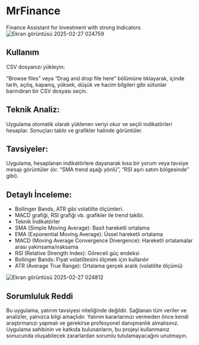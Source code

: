 # MrFinance
 Finance Assistant for Investment with strong Indicators
![Ekran görüntüsü 2025-02-27 024759](https://github.com/user-attachments/assets/491c7e5d-ca57-4819-9eba-cf45abd6976e)


## Kullanım
CSV dosyanızı yükleyin:

“Browse files” veya “Drag and drop file here” bölümüne tıklayarak, içinde tarih, açılış, kapanış, yüksek, düşük ve hacim bilgileri gibi sütunlar barındıran bir CSV dosyası seçin.

## Teknik Analiz:

Uygulama otomatik olarak yüklenen veriyi okur ve seçili indikatörleri hesaplar.
Sonuçları tablo ve grafikler halinde görüntüler.

## Tavsiyeler:

Uygulama, hesaplanan indikatörlere dayanarak kısa bir yorum veya tavsiye mesajı görüntüler (ör. “SMA trend aşağı yönlü”, “RSI aşırı satım bölgesinde” gibi).

## Detaylı İnceleme:

- Bollinger Bands, ATR gibi volatilite ölçümleri.
- MACD grafiği, RSI grafiği vb. grafikler ile trend takibi.
- Teknik İndikatörler
- SMA (Simple Moving Average): Basit hareketli ortalama
- EMA (Exponential Moving Average): Üssel hareketli ortalama
- MACD (Moving Average Convergence Divergence): Hareketli ortalamalar arası yakınsama/ıraksama
- RSI (Relative Strength Index): Göreceli güç endeksi
- Bollinger Bands: Fiyat volatilitesini ölçmek için kullanılır
- ATR (Average True Range): Ortalama gerçek aralık (volatilite ölçümü)

![Ekran görüntüsü 2025-02-27 024812](https://github.com/user-attachments/assets/1853f3a7-045e-4fe7-8896-82ea3bb960b7)


## **Sorumluluk Reddi**
Bu uygulama, yatırım tavsiyesi niteliğinde değildir. Sağlanan tüm veriler ve analizler, yalnızca bilgi amaçlıdır. Yatırım kararlarınızı vermeden önce kendi araştırmanızı yapmalı ve gerekirse profesyonel danışmanlık almalısınız. Uygulama sahibinin ve katkıda bulunanların, bu projeyi kullanmanız sonucunda oluşabilecek zararlardan sorumlu tutulamayacağını unutmayın.

